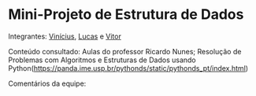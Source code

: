 # Mini-Projeto de Estrutura de Dados

Integrantes: [Vinícius](https://github.com/gonssalves), [Lucas](https://github.com/lucasferro0) e [Vitor](https://github.com/vitormelods)

Conteúdo consultado: Aulas do professor Ricardo Nunes; Resolução de Problemas com Algoritmos e Estruturas de Dados usando Python(https://panda.ime.usp.br/pythonds/static/pythonds_pt/index.html)

Comentários da equipe:
